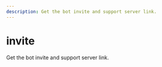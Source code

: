 ```yaml
---
description: Get the bot invite and support server link.
---
```


# invite

Get the bot invite and support server link.

